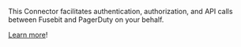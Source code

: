 This Connector facilitates authentication, authorization, and API calls between Fusebit and PagerDuty on your behalf.

[Learn more](https://developer.fusebit.io/docs/pagerduty)!
